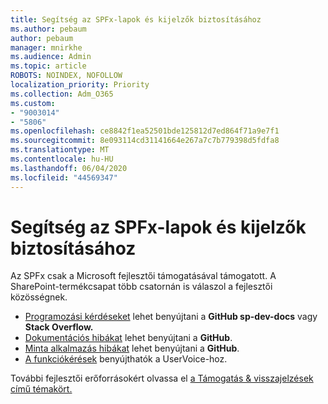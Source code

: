 ```yaml
---
title: Segítség az SPFx-lapok és kijelzők biztosításához
ms.author: pebaum
author: pebaum
manager: mnirkhe
ms.audience: Admin
ms.topic: article
ROBOTS: NOINDEX, NOFOLLOW
localization_priority: Priority
ms.collection: Adm_O365
ms.custom:
- "9003014"
- "5806"
ms.openlocfilehash: ce8842f1ea52501bde125812d7ed864f71a9e7f1
ms.sourcegitcommit: 8e093114cd31141664e267a7c7b779398d5fdfa8
ms.translationtype: MT
ms.contentlocale: hu-HU
ms.lasthandoff: 06/04/2020
ms.locfileid: "44569347"
---
```

# <a name="help-with-spfx-pages-and-web-parts"></a>Segítség az SPFx-lapok és kijelzők biztosításához

Az SPFx csak a Microsoft fejlesztői támogatásával támogatott. A SharePoint-termékcsapat több csatornán is válaszol a fejlesztői közösségnek.

- [Programozási kérdéseket](https://docs.microsoft.com/sharepoint/dev/support-feedback#programming-questions) lehet benyújtani a **GitHub sp-dev-docs** vagy **Stack Overflow.**
- [Dokumentációs hibákat](https://docs.microsoft.com/sharepoint/dev/support-feedback#documentation-bugs) lehet benyújtani a **GitHub**.
- [Minta alkalmazás hibákat](https://docs.microsoft.com/sharepoint/dev/support-feedback#sample-application-bugs) lehet benyújtani a **GitHub**.
- [A funkciókérések](https://docs.microsoft.com/sharepoint/dev/support-feedback#feature-requests) benyújthatók a UserVoice-hoz.

További fejlesztői erőforrásokért olvassa el [a Támogatás & visszajelzések című témakört.](https://docs.microsoft.com/sharepoint/dev/support-feedback)